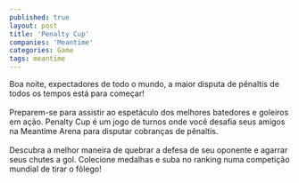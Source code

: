 ```yaml
---
published: true
layout: post
title: 'Penalty Cup'
companies: 'Meantime'
categories: Game
tags: meantime
---
```

Boa noite, expectadores de todo o mundo, a maior disputa de pênaltis de todos os tempos está para começar! <br /><br />Preparem-se para assistir ao espetáculo dos melhores batedores e goleiros em ação.                    Penalty Cup é um jogo de turnos onde você desafia seus amigos na Meantime Arena para disputar cobranças de pênaltis. <br /><br />Descubra a melhor maneira de quebrar a defesa de seu oponente e agarrar seus chutes a gol. Colecione medalhas e suba no ranking numa competição mundial de tirar o fôlego!